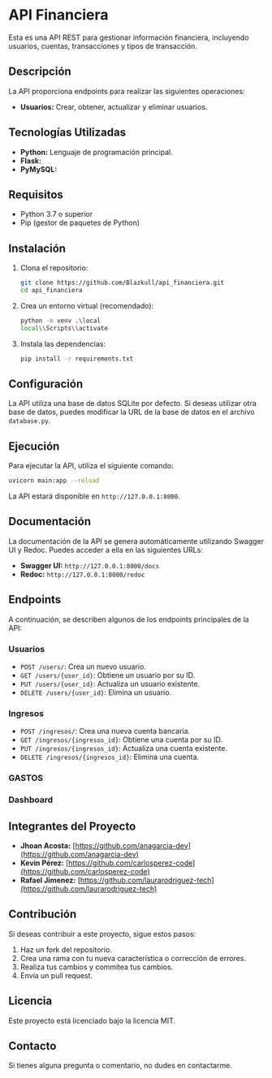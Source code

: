 # API Financiera

Esta es una API REST para gestionar información financiera, incluyendo usuarios, cuentas, transacciones y tipos de transacción.

## Descripción

La API proporciona endpoints para realizar las siguientes operaciones:

* **Usuarios:** Crear, obtener, actualizar y eliminar usuarios.


## Tecnologías Utilizadas

* **Python:** Lenguaje de programación principal.
* **Flask:**
* **PyMySQL:**

## Requisitos

* Python 3.7 o superior
* Pip (gestor de paquetes de Python)

## Instalación

1.  Clona el repositorio:

    ```bash
    git clone https://github.com/Blazkull/api_financiera.git
    cd api_financiera
    ```

2.  Crea un entorno virtual (recomendado):

    ```bash
    python -m venv .\local
    local\\Scripts\\activate
    ```

3.  Instala las dependencias:

    ```bash
    pip install -r requirements.txt
     ```

## Configuración

La API utiliza una base de datos SQLite por defecto. Si deseas utilizar otra base de datos, puedes modificar la URL de la base de datos en el archivo `database.py`.

## Ejecución

Para ejecutar la API, utiliza el siguiente comando:

```bash
uvicorn main:app --reload
 ```

La API estará disponible en `http://127.0.0.1:8000`.

## Documentación

La documentación de la API se genera automáticamente utilizando Swagger UI y Redoc. Puedes acceder a ella en las siguientes URLs:

* **Swagger UI:** `http://127.0.0.1:8000/docs`
* **Redoc:** `http://127.0.0.1:8000/redoc`

## Endpoints

A continuación, se describen algunos de los endpoints principales de la API:

### Usuarios

* `POST /users/`: Crea un nuevo usuario.
* `GET /users/{user_id}`: Obtiene un usuario por su ID.
* `PUT /users/{user_id}`: Actualiza un usuario existente.
* `DELETE /users/{user_id}`: Elimina un usuario.

### Ingresos

* `POST /ingresos/`: Crea una nueva cuenta bancaria.
* `GET /ingresos/{ingresos_id}`: Obtiene una cuenta por su ID.
* `PUT /ingresos/{ingresos_id}`: Actualiza una cuenta existente.
* `DELETE /ingresos/{ingresos_id}`: Elimina una cuenta.

### GASTOS


### Dashboard


## Integrantes del Proyecto

* **Jhoan Acosta:** [https://github.com/anagarcia-dev](https://github.com/anagarcia-dev)
* **Kevin Pérez:** [https://github.com/carlosperez-code](https://github.com/carlosperez-code)
* **Rafael Jimenez:** [https://github.com/laurarodriguez-tech](https://github.com/laurarodriguez-tech)

## Contribución

Si deseas contribuir a este proyecto, sigue estos pasos:

1.  Haz un fork del repositorio.
2.  Crea una rama con tu nueva característica o corrección de errores.
3.  Realiza tus cambios y commitea tus cambios.
4.  Envía un pull request.

## Licencia

Este proyecto está licenciado bajo la licencia MIT.

## Contacto

Si tienes alguna pregunta o comentario, no dudes en contactarme.
